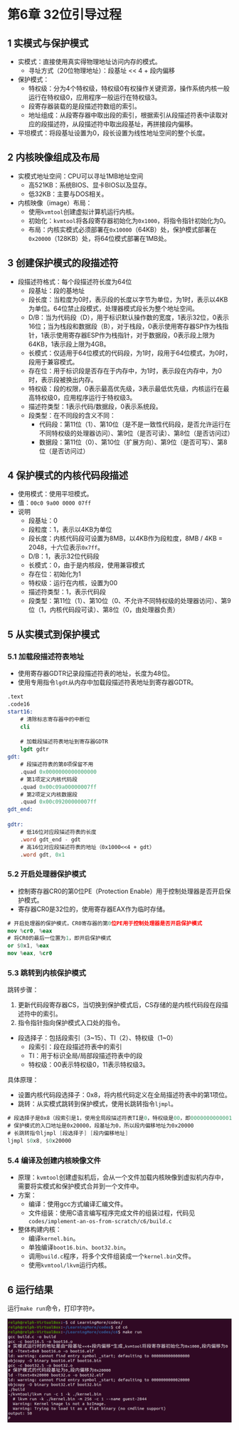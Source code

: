 # 第6章 32位引导过程

## 1 实模式与保护模式

- 实模式：直接使用真实得物理地址访问内存的模式。
  - 寻址方式（20位物理地址）：段基址 << 4 + 段内偏移
- 保护模式：
  - 特权级：分为4个特权级，特权级0有权操作关键资源，操作系统内核一般运行在特权级0，应用程序一般运行在特权级3。
  - 段寄存器装载的是段描述符数组的索引。
  - 地址组成：从段寄存器中取出段的索引，根据索引从段描述符表中读取对应的段描述符，从段描述符中取出段基址，再拼接段内偏移。
- 平坦模式：将段基址设置为0，段长设置为线性地址空间的整个长度。

## 2 内核映像组成及布局

- 实模式地址空间：CPU可以寻址1MB地址空间
  - 高521KB：系统BIOS、显卡BIOS以及显存。
  - 低32KB：主要与DOS相关。
- 内核映像（image）布局：
  - 使用`kvmtool`创建虚拟计算机运行内核。
  - 初始化：`kvmtool`将各段寄存器初始化为`0x1000`，将指令指针初始化为0。
  - 布局：内核实模式必须部署在`0x10000`（64KB）处，保护模式部署在`0x20000`（128KB）处，将64位模式部署在1MB处。

## 3 创建保护模式的段描述符

- 段描述符格式：每个段描述符长度为64位
  - 段基址：段的基地址
  - 段长度：当粒度为0时，表示段的长度以字节为单位，为1时，表示以4KB为单位。64位禁止段模式，处理器模式段长为整个地址空间。
  - D/B：当为代码段（D），用于标识默认操作数的宽度，1表示32位，0表示16位；当为栈段和数据段（B），对于栈段，0表示使用寄存器SP作为栈指针，1表示使用寄存器ESP作为栈指针，对于数据段，0表示段上限为64KB，1表示段上限为4GB。
  - 长模式：仅适用于64位模式的代码段，为1时，段用于64位模式，为0时，段用于兼容模式。
  - 存在位：用于标识段是否存在于内存中，为1时，表示段在内存中，为0时，表示段被换出内存。
  - 特权级：段的权限，0表示最高优先级，3表示最低优先级，内核运行在最高特权级0，应用程序运行于特权级3。
  - 描述符类型：1表示代码/数据段，0表示系统段。
  - 段类型：在不同段的含义不同：
    - 代码段：第11位（1）、第10位（是不是一致性代码段，是否允许运行在不同特权级的处理器访问）、第9位（是否可读）、第8位（是否访问过）
    - 数据段：第11位（0）、第10位（扩展方向）、第9位（是否可写）、第8位（是否访问过）

## 4 保护模式的内核代码段描述

- 使用模式：使用平坦模式。
- 值：`00c0 9a00 0000 07ff`
- 说明
  - 段基址：0
  - 段粒度：1，表示以4KB为单位
  - 段长度：内核代码段可设置为8MB，以4KB作为段粒度，8MB / 4KB = 2048，十六位表示`0x7ff`。
  - D/B：1，表示32位代码段
  - 长模式：0，由于是内核段，使用兼容模式
  - 存在位：初始化为1
  - 特权级：运行在内核，设置为00
  - 描述符类型：1，表示代码段
  - 段类型：第11位（1）、第10位（0、不允许不同特权级的处理器访问）、第9位（1，内核代码段可读）、第8位（0，由处理器负责）

## 5 从实模式到保护模式

### 5.1 加载段描述符表地址

- 使用寄存器GDTR记录段描述符表的地址，长度为48位。
- 使用专用指令`lgdt`从内存中加载段描述符表地址到寄存器GDTR。

```nasm
.text
.code16
start16:
    # 清除标志寄存器中的中断位
    cli

    # 加载段描述符表地址到寄存器GDTR
    lgdt gdtr
gdt:
    # 段描述符表的第0项保留不用
    .quad 0x0000000000000000
    # 第1项定义内核代码段
    .quad 0x00c09a00000007ff
    # 第2项定义内核数据段
    .quad 0x00c09200000007ff
gdt_end:

gdtr:
    # 低16位对应段描述符表的长度
    .word gdt_end - gdt
    # 高16位对应段描述符表的地址（0x1000<<4 + gdt）
    .word gdt, 0x1
```

### 5.2 开启处理器保护模式

- 控制寄存器CR0的第0位PE（Protection Enable）用于控制处理器是否开启保护模式。
- 寄存器CR0是32位的，使用寄存器EAX作为临时存储。

```nasm
# 开启处理器的保护模式，CR0寄存器的第0位PE用于控制处理器是否开启保护模式
mov %cr0, %eax
# 将CR0的最后一位置为1，即开启保护模式
or $0x1, %eax
mov %eax, %cr0
```

### 5.3 跳转到内核保护模式

跳转步骤：
1. 更新代码段寄存器CS，当切换到保护模式后，CS存储的是内核代码段在段描述符中的索引。
2. 指令指针指向保护模式入口处的指令。

- 段选择子：包括段索引（3\~15）、TI（2）、特权级（1\~0）
  - 段索引：段在段描述符表中的索引
  - TI：用于标识全局/局部段描述符表中的段
  - 特权级：00表示特权级0，11表示特权级3。

具体原理：
- 设置内核代码段选择子：0x8，将内核代码定义在全局描述符表中的第1项位。
- 跳转：从实模式跳转到保护模式，使用长跳转指令`ljmpl`。

```nasm
# 段选择子是0x8（段索引是1，使用全局段描述符表TI是0，特权级是00，即0000000000001000）
# 保护模式的入口地址是0x20000，段基址为0，所以段内偏移地址为0x20000
# 长跳转指令ljmpl [段选择子] [段内偏移地址]
ljmpl $0x8, $0x20000
```

### 5.4 编译及创建内核映像文件

- 原理：`kvmtool`创建虚拟机后，会从一个文件加载内核映像到虚拟机内存中，需要将实模式和保护模式合并到一个文件中。
- 方案：
  - 编译：使用gcc方式编译汇编文件。
  - 文件组装：使用C语言编写程序完成文件的组装过程，代码见`codes/implement-an-os-from-scratch/c6/build.c`
- 整体构建内核：
  - 编译`kernel.bin`。
  - 单独编译`boot16.bin`、`boot32.bin`。
  - 调用`build.c`程序，将多个文件组装成一个`kernel.bin`文件。
  - 使用`kvmtool/lkvm`运行内核。

## 6 运行结果

运行`make run`命令，打印字符`P`。

![第6章运行结果](images/ch06.png)